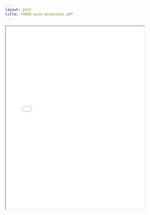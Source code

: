 ```yaml
---
layout: post
title: f4868-auto-extension.pdf
--- 
```




<div class="pdf-container">
    <iframe src="/irs.ea/assets/pdfs/f4868-auto-extension.pdf" height="600" width="90%" allowFullScreen="true">
    </iframe>
</div>
